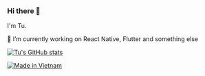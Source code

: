 ### Hi there 👋
I'm Tu.

🔭 I’m currently working on React Native, Flutter and something else

[![Tu's GitHub stats](https://github-readme-stats.vercel.app/api?username=tunguyenthanh&count_private=true&show_icons=true&theme=radical)](https://github.com/tunguyenthanh)

[![Made in Vietnam](https://raw.githubusercontent.com/webuild-community/badge/master/svg/made.svg)](https://webuild.community)
